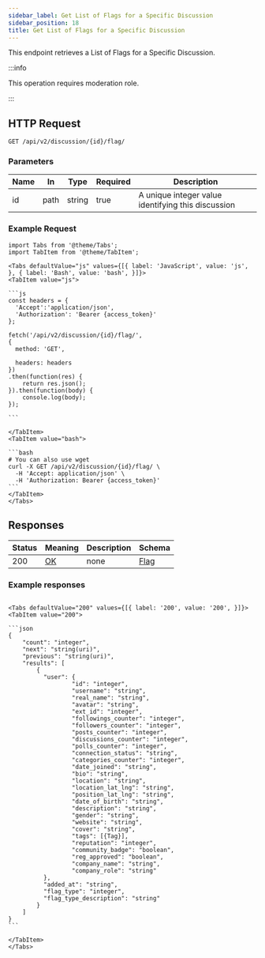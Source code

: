 ```yaml
---
sidebar_label: Get List of Flags for a Specific Discussion
sidebar_position: 18
title: Get List of Flags for a Specific Discussion
---
```


This endpoint retrieves a List of Flags for a Specific Discussion.

:::info

This operation requires moderation role.

:::

## HTTP Request

`GET /api/v2/discussion/{id}/flag/`

### Parameters

|Name|In|Type|Required|Description|
|---|---|---|---|---|
|id|path|string|true|A unique integer value identifying this discussion|

### Example Request

````mdx-code-block
import Tabs from '@theme/Tabs';
import TabItem from '@theme/TabItem';

<Tabs defaultValue="js" values={[{ label: 'JavaScript', value: 'js', }, { label: 'Bash', value: 'bash', }]}>
<TabItem value="js">

```js
const headers = {
  'Accept':'application/json',
  'Authorization': 'Bearer {access_token}'
};

fetch('/api/v2/discussion/{id}/flag/',
{
  method: 'GET',

  headers: headers
})
.then(function(res) {
    return res.json();
}).then(function(body) {
    console.log(body);
});

```

</TabItem>
<TabItem value="bash">

```bash
# You can also use wget
curl -X GET /api/v2/discussion/{id}/flag/ \
  -H 'Accept: application/json' \
  -H 'Authorization: Bearer {access_token}'
```
</TabItem>
</Tabs>
````

## Responses

|Status|Meaning|Description|Schema|
|---|---|---|---|
|200|[OK](https://tools.ietf.org/html/rfc7231#section-6.3.1)|none|[Flag](/docs/apireference/v2/schemas/flag)|

### Example responses


````mdx-code-block

<Tabs defaultValue="200" values={[{ label: '200', value: '200', }]}>
<TabItem value="200">

```json
{
    "count": "integer",
    "next": "string(uri)",
    "previous": "string(uri)",
    "results": [
        {
          "user": {
                  "id": "integer",
                  "username": "string",
                  "real_name": "string",
                  "avatar": "string",
                  "ext_id": "integer",
                  "followings_counter": "integer",
                  "followers_counter": "integer",
                  "posts_counter": "integer",
                  "discussions_counter": "integer",
                  "polls_counter": "integer",
                  "connection_status": "string",
                  "categories_counter": "integer",
                  "date_joined": "string",
                  "bio": "string",
                  "location": "string",
                  "location_lat_lng": "string",
                  "position_lat_lng": "string",
                  "date_of_birth": "string",
                  "description": "string",
                  "gender": "string",
                  "website": "string",
                  "cover": "string",
                  "tags": [{Tag}],
                  "reputation": "integer",
                  "community_badge": "boolean",
                  "reg_approved": "boolean",
                  "company_name": "string",
                  "company_role": "string"
          },
          "added_at": "string",
          "flag_type": "integer",
          "flag_type_description": "string"
        }
    ]
}
```

</TabItem>
</Tabs>
````




